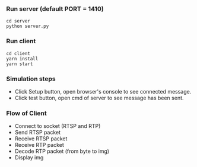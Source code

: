 ### Run server (default PORT = 1410)
```
cd server
python server.py
```

### Run client 
```
cd client
yarn install
yarn start
```

### Simulation steps
- Click Setup button, open browser's console to see connected message.
- Click test button, open cmd of server to see message has been sent.

### Flow of Client
- Connect to socket (RTSP and RTP)
- Send RTSP packet
- Receive RTSP packet 
- Receive RTP packet 
- Decode RTP packet (from byte to img)
- Display img 
